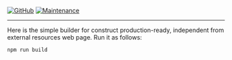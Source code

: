 [![GitHub](https://img.shields.io/github/license/mashape/apistatus.svg?style=flat-square)](license.md)
[![Maintenance](https://img.shields.io/maintenance/yes/2019.svg?style=flat-square)]()

---

Here is the simple builder for construct production-ready, independent from external resources web page.
Run it as follows:

```bash
npm run build
```
